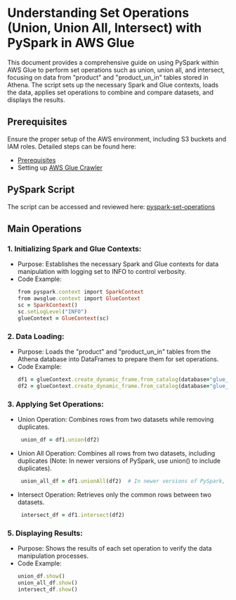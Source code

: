 # Understanding Set Operations (Union, Union All, Intersect) with PySpark in AWS Glue
This document provides a comprehensive guide on using PySpark within AWS Glue to perform set operations such as union, union all, and intersect, focusing on data from "product" and "product_un_in" tables stored in Athena. The script sets up the necessary Spark and Glue contexts, loads the data, applies set operations to combine and compare datasets, and displays the results.

## Prerequisites

Ensure the proper setup of the AWS environment, including S3 buckets and IAM roles. Detailed steps can be found here:

* [Prerequisites](/prerequisites.md)
* Setting up [AWS Glue Crawler](/aws-glue-crawler.md)

##  PySpark Script 
The script can be accessed and reviewed here:
[pyspark-set-operations](../glue-code/ti-pyspark-union-unionall-intersect.py)

## Main Operations

### 1. Initializing Spark and Glue Contexts:
* Purpose: Establishes the necessary Spark and Glue contexts for data manipulation with logging set to INFO to control verbosity.
* Code Example:
  ```ruby
  from pyspark.context import SparkContext
  from awsglue.context import GlueContext
  sc = SparkContext()
  sc.setLogLevel("INFO")
  glueContext = GlueContext(sc)
  ```

### 2. Data Loading:
* Purpose: Loads the "product" and "product_un_in" tables from the Athena database into DataFrames to prepare them for set operations.
* Code Example:
  ```ruby
  df1 = glueContext.create_dynamic_frame.from_catalog(database="glue_db", table_name="product").toDF()
  df2 = glueContext.create_dynamic_frame.from_catalog(database="glue_db", table_name="product_un_in").toDF()

  ```
### 3. Applying Set Operations:
* Union Operation: Combines rows from two datasets while removing duplicates.
  ```ruby
   union_df = df1.union(df2)
  ```
* Union All Operation: Combines all rows from two datasets, including duplicates (Note: In newer versions of PySpark, use union() to include duplicates).
  ```ruby
   union_all_df = df1.unionAll(df2)  # In newer versions of PySpark, use union() instead
  ```
* Intersect Operation: Retrieves only the common rows between two datasets.
  ```ruby
   intersect_df = df1.intersect(df2)
  ```

### 5. Displaying Results:
* Purpose: Shows the results of each set operation to verify the data manipulation processes.
* Code Example:
  ```ruby
  union_df.show()
  union_all_df.show()
  intersect_df.show()

  ```

